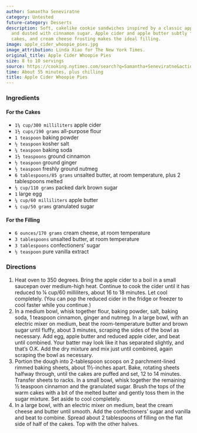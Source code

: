 ```yaml
---
author: Samantha Seneviratne
category: Untested
future-category: Desserts
description: Soft, cakelike cookie sandwiches inspired by a classic apple cider doughnut
  and dusted with cinnamon sugar. Apple cider and apple butter subtly flavor the fluffy
  cakes, and cream cheese frosting makes the ideal filling.
image: apple_cider_whoopie_pies.jpg
image_attribution: Linda Xiao for The New York Times.
original_title: Apple Cider Whoopie Pies
size: 8 to 10 servings
source: https://cooking.nytimes.com/search?q=Samantha+Seneviratne&action=click&module=byline&region=recipe%20page
time: About 55 minutes, plus chilling
title: Apple Cider Whoopie Pies
---
```


### Ingredients

#### For the Cakes
* `1¼ cup/300 milliliters` apple cider
* `1½ cups/190 grams` all-purpose flour
* `1 teaspoon` baking powder
* `½ teaspoon` kosher salt
* `¼ teaspoon` baking soda
* `1½ teaspoons` ground cinnamon
* `½ teaspoon` ground ginger
* `½ teaspoon` freshly ground nutmeg
* `6 tablespoons/85 grams` unsalted butter, at room temperature, plus 2 tablespoons melted
* `½ cup/110 grams` packed dark brown sugar
* `1` large egg
* `¼ cup/60 milliliters` apple butter
* `¼ cup/50 grams` granulated sugar

#### For the Filling
* `6 ounces/170 grams` cream cheese, at room temperature
* `3 tablespoons` unsalted butter, at room temperature
* `3 tablespoons` confectioners’ sugar
* `½ teaspoon` pure vanilla extract

### Directions

1. Heat oven to 350 degrees. Bring the apple cider to a boil in a small saucepan over medium-high heat. Continue to cook the cider until it has reduced to ¼ cup/60 milliliters, about 16 to 18 minutes. Let cool completely. (You can pop the reduced cider in the fridge or freezer to cool faster while you continue.)
2. In a medium bowl, whisk together flour, baking powder, salt, baking soda, 1 teaspoon cinnamon, ginger and nutmeg. In a large bowl, with an electric mixer on medium, beat the room-temperature butter and brown sugar until fluffy, about 3 minutes, scraping the sides of the bowl as necessary. Add egg, apple butter and reduced apple cider, and beat until combined. Your batter may look like it has separated slightly, and that’s O.K. Add the dry mixture and mix just until combined, again scraping the bowl as necessary.
3. Portion the dough into 2-tablespoon scoops on 2 parchment-lined rimmed baking sheets, about 1½-inches apart. Bake, rotating sheets halfway through, until the cakes are puffed and set, 12 to 14 minutes. Transfer sheets to racks. In a small bowl, whisk together the remaining ½ teaspoon cinnamon and the granulated sugar. Brush the tops of the warm cakes with a bit of the melted butter and gently toss them in the sugar mixture. Set aside to cool completely.
4. In a large bowl, with an electric mixer on medium, beat the cream cheese and butter until smooth. Add the confectioners’ sugar and vanilla and beat to combine. Spread about 2 tablespoons of filling on the flat side of half of the cakes. Top with the other halves.